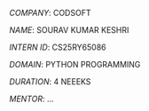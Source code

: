 *COMPANY*: CODSOFT

*NAME*: SOURAV KUMAR KESHRI 

*INTERN ID*: CS25RY65086

*DOMAIN*: PYTHON PROGRAMMING

*DURATION*: 4 NEEEKS

*MENTOR*: ...
